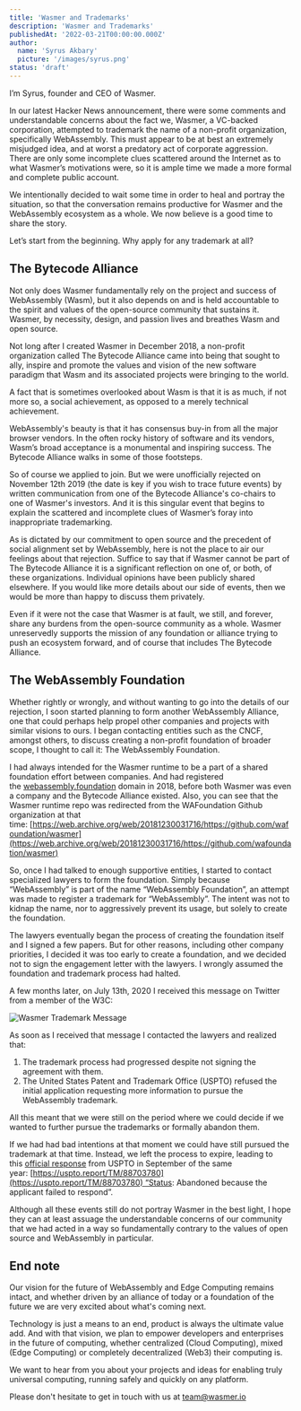 ```yaml
---
title: 'Wasmer and Trademarks'
description: 'Wasmer and Trademarks'
publishedAt: '2022-03-21T00:00:00.000Z'
author:
  name: 'Syrus Akbary'
  picture: '/images/syrus.png'
status: 'draft'
---
```


I’m Syrus, founder and CEO of Wasmer.

In our latest Hacker News announcement, there were some comments and understandable concerns about the fact we, Wasmer, a VC-backed corporation, attempted to trademark the name of a non-profit organization, specifically WebAssembly. This must appear to be at best an extremely misjudged idea, and at worst a predatory act of corporate aggression. There are only some incomplete clues scattered around the Internet as to what Wasmer’s motivations were, so it is ample time we made a more formal and complete public account.

We intentionally decided to wait some time in order to heal and portray the situation, so that the conversation remains productive for Wasmer and the WebAssembly ecosystem as a whole. We now believe is a good time to share the story.

Let’s start from the beginning. Why apply for any trademark at all?

## The Bytecode Alliance

Not only does Wasmer fundamentally rely on the project and success of WebAssembly (Wasm), but it also depends on and is held accountable to the spirit and values of the open-source community that sustains it. Wasmer, by necessity, design, and passion lives and breathes Wasm and open source.

Not long after I created Wasmer in December 2018, a non-profit organization called The Bytecode Alliance came into being that sought to ally, inspire and promote the values and vision of the new software paradigm that Wasm and its associated projects were bringing to the world.

A fact that is sometimes overlooked about Wasm is that it is as much, if not more so, a social achievement, as opposed to a merely technical achievement.

WebAssembly's beauty is that it has consensus buy-in from all the major browser vendors. In the often rocky history of software and its vendors, Wasm’s broad acceptance is a monumental and inspiring success. The Bytecode Alliance walks in some of those footsteps.

So of course we applied to join. But we were unofficially rejected on November 12th 2019 (the date is key if you wish to trace future events) by written communication from one of the Bytecode Alliance's co-chairs to one of Wasmer's investors. And it is this singular event that begins to explain the scattered and incomplete clues of Wasmer’s foray into inappropriate trademarking.

As is dictated by our commitment to open source and the precedent of social alignment set by WebAssembly, here is not the place to air our feelings about that rejection. Suffice to say that if Wasmer cannot be part of The Bytecode Alliance it is a significant reflection on one of, or both, of these organizations. Individual opinions have been publicly shared elsewhere. If you would like more details about our side of events, then we would be more than happy to discuss them privately.

Even if it were not the case that Wasmer is at fault, we still, and forever, share any burdens from the open-source community as a whole. Wasmer unreservedly supports the mission of any foundation or alliance trying to push an ecosystem forward, and of course that includes The Bytecode Alliance.

## The WebAssembly Foundation

Whether rightly or wrongly, and without wanting to go into the details of our rejection, I soon started planning to form another WebAssembly Alliance, one that could perhaps help propel other companies and projects with similar visions to ours. I began contacting entities such as the CNCF, amongst others, to discuss creating a non-profit foundation of broader scope, I thought to call it: The WebAssembly Foundation.

I had always intended for the Wasmer runtime to be a part of a shared foundation effort between companies. And had registered the [webassembly.foundation](http://webassembly.foundation/) domain in 2018, before both Wasmer was even a company and the Bytecode Alliance existed. Also, you can see that the Wasmer runtime repo was redirected from the WAFoundation Github organization at that time: [https://web.archive.org/web/20181230031716/https://github.com/wafoundation/wasmer](https://web.archive.org/web/20181230031716/https://github.com/wafoundation/wasmer)

So, once I had talked to enough supportive entities, I started to contact specialized lawyers to form the foundation. Simply because “WebAssembly” is part of the name “WebAssembly Foundation”, an attempt was made to register a trademark for “WebAssembly”. The intent was not to kidnap the name, nor to aggressively prevent its usage, but solely to create the foundation.

The lawyers eventually began the process of creating the foundation itself and I signed a few papers. But for other reasons, including other company priorities, I decided it was too early to create a foundation, and we decided not to sign the engagement letter with the lawyers. I wrongly assumed the foundation and trademark process had halted.

A few months later, on July 13th, 2020 I received this message on Twitter from a member of the W3C:

![Wasmer Trademark Message](/images/trademark-message.png)

As soon as I received that message I contacted the lawyers and realized that:

1. The trademark process had progressed despite not signing the agreement with them.
2. The United States Patent and Trademark Office (USPTO) refused the initial application requesting more information to pursue the WebAssembly trademark.

All this meant that we were still on the period where we could decide if we wanted to further pursue the trademarks or formally abandon them.

If we had had bad intentions at that moment we could have still pursued the trademark at that time. Instead, we left the process to expire, leading to this [official response](https://uspto.report/TM/88703780/NOA20200914205937/) from USPTO in September of the same year: [https://uspto.report/TM/88703780](https://uspto.report/TM/88703780) “Status: Abandoned because the applicant failed to respond”.

Although all these events still do not portray Wasmer in the best light, I hope they can at least assuage the understandable concerns of our community that we had acted in a way so fundamentally contrary to the values of open source and WebAssembly in particular.

## End note

Our vision for the future of WebAssembly and Edge Computing remains intact, and whether driven by an alliance of today or a foundation of the future we are very excited about what's coming next.

Technology is just a means to an end, product is always the ultimate value add. And with that vision, we plan to empower developers and enterprises in the future of computing, whether centralized (Cloud Computing), mixed (Edge Computing) or completely decentralized (Web3) their computing is.

We want to hear from you about your projects and ideas for enabling truly universal computing, running safely and quickly on any platform.

Please don't hesitate to get in touch with us at team@wasmer.io
